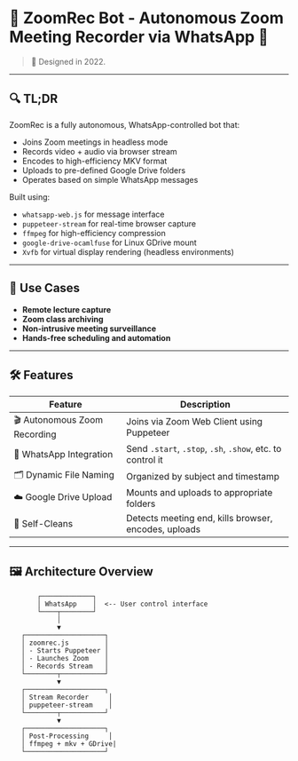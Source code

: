 # 🎥 ZoomRec Bot - Autonomous Zoom Meeting Recorder via WhatsApp 🤖

> 🧠 Designed in 2022. 

---

## 🔍 TL;DR

ZoomRec is a fully autonomous, WhatsApp-controlled bot that:
- Joins Zoom meetings in headless mode
- Records video + audio via browser stream
- Encodes to high-efficiency MKV format
- Uploads to pre-defined Google Drive folders
- Operates based on simple WhatsApp messages

Built using:
- `whatsapp-web.js` for message interface
- `puppeteer-stream` for real-time browser capture
- `ffmpeg` for high-efficiency compression
- `google-drive-ocamlfuse` for Linux GDrive mount
- `Xvfb` for virtual display rendering (headless environments)

---

## 🧭 Use Cases

- **Remote lecture capture**
- **Zoom class archiving**
- **Non-intrusive meeting surveillance**
- **Hands-free scheduling and automation**

---

## 🛠 Features

| Feature | Description |
|--------|-------------|
| 🎬 Autonomous Zoom Recording | Joins via Zoom Web Client using Puppeteer |
| 🧠 WhatsApp Integration | Send `.start`, `.stop`, `.sh`, `.show`, etc. to control it |
| 🗂 Dynamic File Naming | Organized by subject and timestamp |
| ☁️ Google Drive Upload | Mounts and uploads to appropriate folders |
| 🧹 Self-Cleans | Detects meeting end, kills browser, encodes, uploads |


---

## 🖼 Architecture Overview

```plaintext
       ┌─────────────┐
       │ WhatsApp    │  <-- User control interface
       └────┬────────┘
            │
            ▼
   ┌────────────────────┐
   │ zoomrec.js         │
   │ - Starts Puppeteer │
   │ - Launches Zoom    │
   │ - Records Stream   │
   └────────┬───────────┘
            ▼
   ┌────────────────────┐
   │ Stream Recorder     │
   │ puppeteer-stream    │
   └────────┬───────────┘
            ▼
   ┌────────────────────┐
   │ Post-Processing     │
   │ ffmpeg + mkv + GDrive|
   └────────────────────┘
